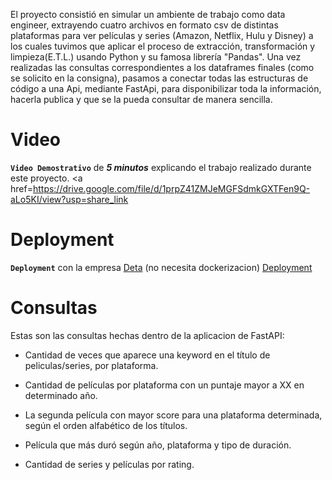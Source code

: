 El proyecto consistió en simular un ambiente de trabajo como data engineer, extrayendo cuatro archivos en formato csv de distintas plataformas para ver películas y series (Amazon, Netflix, Hulu y Disney) a los cuales tuvimos que aplicar el proceso de extracción, transformación y limpieza(E.T.L.) usando Python y su famosa librería "Pandas".
Una vez realizadas las consultas correspondientes a los dataframes finales (como se solicito en la consigna), pasamos a conectar todas las estructuras de código a una Api, mediante FastApi, para disponibilizar toda la información, hacerla publica y que se la pueda consultar de manera sencilla.

# Video
**`Video Demostrativo`** de ***5 minutos*** explicando el trabajo realizado durante este proyecto. <a href=https://drive.google.com/file/d/1prpZ41ZMJeMGFSdmkGXTFen9Q-aLo5KI/view?usp=share_link</a> </strong>

# Deployment
**`Deployment`** con la empresa [Deta](https://www.deta.sh/?ref=fastapi) (no necesita dockerizacion) <a href="https://hwi73g.deta.dev">Deployment</a> </strong>

# Consultas
Estas son las consultas hechas dentro de la aplicacion de FastAPI:
+ Cantidad de veces que aparece una keyword en el título de peliculas/series, por plataforma.

+ Cantidad de películas por plataforma con un puntaje mayor a XX en determinado año.

+ La segunda película con mayor score para una plataforma determinada, según el orden alfabético de los títulos.

+ Película que más duró según año, plataforma y tipo de duración.

+ Cantidad de series y películas por rating.
<br/>
